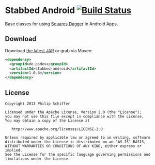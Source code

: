 Stabbed Android [![Build Status](http://ci.psdev.de/job/PSDevStabbedAndroid/badge/icon)](http://ci.psdev.de/job/PSDevStabbedAndroid/)
==========

Base classes for using [Squares Dagger][1] in Android Apps.

Download
--------

Download [the latest JAR][2] or grab via Maven:

```xml
<dependency>
  <groupId>de.psdev</groupId>
  <artifactId>stabbed-android</artifactId>
  <version>1.0.6</version>
</dependency>
```

License
-------

    Copyright 2013 Philip Schiffer

    Licensed under the Apache License, Version 2.0 (the "License");
    you may not use this file except in compliance with the License.
    You may obtain a copy of the License at

       http://www.apache.org/licenses/LICENSE-2.0

    Unless required by applicable law or agreed to in writing, software
    distributed under the License is distributed on an "AS IS" BASIS,
    WITHOUT WARRANTIES OR CONDITIONS OF ANY KIND, either express or implied.
    See the License for the specific language governing permissions and
    limitations under the License.
    
[1]: http://square.github.com/dagger/
[2]: http://repository.sonatype.org/service/local/artifact/maven/redirect?r=central-proxy&g=de.psdev&a=stabbed-android&v=LATEST
